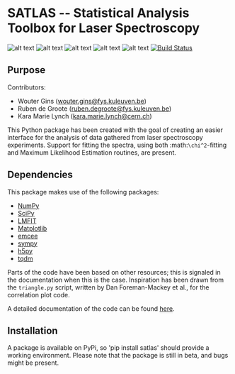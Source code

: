 SATLAS -- Statistical Analysis Toolbox for Laser Spectroscopy
=============================================================
![alt text](https://zenodo.org/badge/10132/woutergins/satlas.svg 'DOI Identifier')
![alt text](https://img.shields.io/badge/License-MIT-blue.svg 'License')
![alt text](https://img.shields.io/badge/Python-3.4-green.svg 'Python version')
![alt text](https://img.shields.io/badge/Tested_on-Windows-green.svg 'Supported platform')
![alt text](https://img.shields.io/badge/Not_tested_on-Linux/Mac-red.svg 'Unsupported platform')
[![Build Status](https://travis-ci.org/woutergins/satlas.svg?branch=master)](https://travis-ci.org/woutergins/satlas)


Purpose
-------
Contributors:
* Wouter Gins (wouter.gins@fys.kuleuven.be)
* Ruben de Groote (ruben.degroote@fys.kuleuven.be)
* Kara Marie Lynch (kara.marie.lynch@cern.ch)

This Python package has been created with the goal of creating an easier interface for the analysis of data gathered from laser spectroscopy experiments. Support for fitting the spectra, using both :math:`\chi^2`-fitting and Maximum Likelihood Estimation routines, are present.

Dependencies
------------
This package makes use of the following packages:
* [NumPy](http://www.numpy.org/)
* [SciPy](http://www.scipy.org/)
* [LMFIT](http://lmfit.github.io/lmfit-py/index.html)
* [Matplotlib](http://matplotlib.org/)
* [emcee](http://dan.iel.fm/emcee/current/)
* [sympy](http://www.sympy.org/)
* [h5py](http://docs.h5py.org/en/latest/index.html)
* [tqdm](https://github.com/tqdm/tqdm)

Parts of the code have been based on other resources; this is signaled in the documentation when this is the case. Inspiration has been drawn from the `triangle.py` script, written by Dan Foreman-Mackey et al., for the correlation plot code.

A detailed documentation of the code can be found [here](http://woutergins.github.io/satlas/).

Installation
------------
A package is available on PyPi, so 'pip install satlas' should provide a working environment. Please note that the package is still in beta, and bugs might be present.
